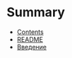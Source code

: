 # Summary

* [Contents](SUMMARY.md)
* [README](README.md)
* [Введение](modules/01-introduction.md)

